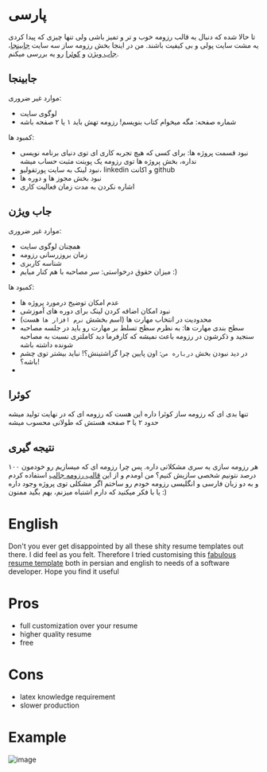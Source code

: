 
# پارسی
تا حالا شده که دنبال یه قالب رزومه خوب و تر و تمیز باشی ولی تنها چیزی که پیدا کردی یه مشت سایت پولی و بی کیفیت باشند. من در اینجا بخش رزومه ساز سه سایت [جابینجا](https://jobinja.ir/)، [جاب ویژن](https://jobvision.ir/) و [کوئرا](https://quera.org/) رو یه بررسی میکنم.
## جابینجا
موارد غیر ضروری:
- لوگوی سایت
- شماره صفحه:‌ مگه میخوام کتاب بنویسم! رزومه تهش باید ۱ یا ۲ صفحه باشه

کمبود ها:
- نبود قسمت پروژه ها: برای کسی که هیچ تجربه کاری ای توی دنیای برنامه نویسی نداره، بخش پروژه ها توی رزومه یک پوینت مثبت حساب میشه
- نبود لینک به سایت پورتفولیو، linkedin و اکانت github
- نبود بخش مجوز ها و دوره ها
- اشاره نکردن به مدت زمان فعالیت کاری

## جاب ویژن
موارد غیر ضروری:
- همچنان لوگوی سایت
- زمان بروزرسانی رزومه
- شناسه کاربری
- میزان حقوق درخواستی: سر مصاحبه با هم کنار میایم :)

کمبود ها:
- عدم امکان توضیح درمورد پروژه ها
- نبود امکان اضافه کردن لینک برای دوره های آموزشی
- محدودیت در انتخاب مهارت ها (اسم بخشش `نرم افزار ها` هست)
- سطح بندی مهارت ها: به نظرم سطح تسلط بر مهارت رو باید در جلسه مصاحبه سنجید و ذکرشون در رزومه باعث نمیشه که کارفرما دید کاملتری نسبت به مصاحبه شونده داشته باشه
- در دید نبودن بخش `درباره من`: اون پایین چرا گزاشتینش؟! نباید بیشتر توی چشم باشه؟!
- 

## کوئرا
تنها بدی ای که رزومه ساز کوئرا داره این هست که رزومه ای که در نهایت تولید میشه حدود ۲ یا ۳ صفحه هستش که طولانی محسوب میشه

## نتیجه گیری
هر رزومه سازی یه سری مشکلاتی داره. پس چرا رزومه ای که میسازیم رو خودمون ۱۰۰ درصد نتونیم شخصی سازیش کنیم؟
من اومدم و از این [قالب رزومه جالب](https://github.com/liantze/AltaCV) استفاده کردم و به دو زبان فارسی و انگلیسی رزومه خودم رو ساختم
اگر مشکلی توی پروژه وجود داره یا با فکر میکنید که دارم اشتباه میزنم، بهم بگید
ممنون :)




# English
Don't you ever get disappointed by all these shity resume templates out there. I did feel as you felt. 
Therefore I tried customising this [fabulous resume template](https://github.com/liantze/AltaCV) both in persian and english to needs of a software developer.
Hope you find it useful

# Pros
- full customization over your resume
- higher quality resume
- free
# Cons
- latex knowledge requirement
- slower production
# Example
![image](https://github.com/user-attachments/assets/1f2ac050-1049-4582-8a03-034991dc84b7)

